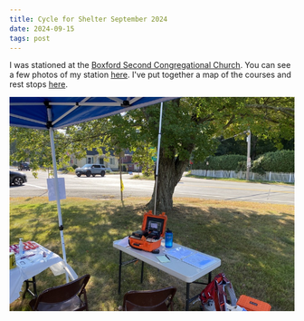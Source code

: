 ```yaml
---
title: Cycle for Shelter September 2024
date: 2024-09-15
tags: post
---
```


I was stationed at the [Boxford Second Congregational Church][boxford]. You can see a few photos of my station
[here](https://photos.app.goo.gl/BknbK9RmPYQ6ZwGP6). I've put together a map of the courses and rest stops [here](https://www.google.com/maps/d/edit?mid=1AVcfy-LazXzyhn2wXhymyljLHbaF0zA&usp=sharing).

[boxford]: https://maps.app.goo.gl/XeGoP6vEKsBJMwGW8

![Image of my station](station.jpg)
